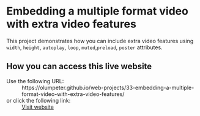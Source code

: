 # Embedding a multiple format video with extra video features

This project demonstrates how you can include extra video features using <code>width</code>, <code>height</code>, <code>autoplay</code>, <code>loop</code>, <code>muted</code>,<code>preload</code>, <code>poster</code> attributes.

## How you can access this live website

<dl>
  Use the following URL:
  <dd>
    https://olumpeter.github.io/web-projects/33-embedding-a-multiple-format-video-with-extra-video-features/
  </dd>
  or click the following link:
  <dd>
    <a href="https://olumpeter.github.io/web-projects/33-embedding-a-multiple-format-video-with-extra-video-features/">Visit website</a>
  </dd>
</dl>

